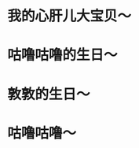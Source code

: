 <!--
 * @Author: Evan Zuo v_wangxiangbo01@baidu.com
 * @Date: 2022-05-15 17:03:50
 * @LastEditors: Evan Zuo v_wangxiangbo01@baidu.com
 * @LastEditTime: 2022-06-09 13:57:30
 * @FilePath: /MyBlog/docs/me.md
 * @Description: 这是默认设置,请设置`customMade`, 打开koroFileHeader查看配置 进行设置: https://github.com/OBKoro1/koro1FileHeader/wiki/%E9%85%8D%E7%BD%AE
-->
# 我的心肝儿大宝贝～
<OtherComponent></OtherComponent>

# 咕噜咕噜的生日～
<CatBirth></CatBirth>

# 敦敦的生日～
<CatBirthSecond></CatBirthSecond>
# 咕噜咕噜～
<Cat></Cat>

